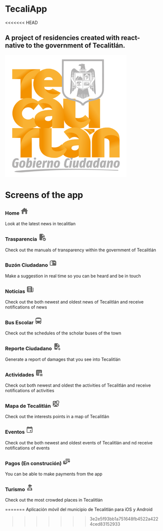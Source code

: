 # TecaliApp
<<<<<<< HEAD
## A project of residencies created with react-native to the government of Tecalitlán.

<img src="https://raw.githubusercontent.com/AlexBuenrostro12/AyuntamientoApp/master/src/assets/images/Ayuntamiento/logo-naranja.png" width="400">

# Screens of the app 
### Home <img src="https://raw.githubusercontent.com/AlexBuenrostro12/AyuntamientoApp/master/src/assets/images/Drawer/home-icon.png" width="25">
Look at the latest news in tecalitlan
### Trasparencia <img src="https://raw.githubusercontent.com/AlexBuenrostro12/AyuntamientoApp/master/src/assets/images/Drawer/transparency.png" width="25">
Check out the manuals of transparency within the government of Tecalitlán
### Buzón Ciudadano <img src="https://raw.githubusercontent.com/AlexBuenrostro12/AyuntamientoApp/master/src/assets/images/Drawer/mailbox.png" width="25">
Make a suggestion in real time so you can be heard and be in touch
### Noticias <img src="https://raw.githubusercontent.com/AlexBuenrostro12/AyuntamientoApp/master/src/assets/images/Drawer/news.png" width="25">
Check out the both newest and oldest news of Tecalitlán and receive notifications of news
### Bus Escolar <img src="https://raw.githubusercontent.com/AlexBuenrostro12/AyuntamientoApp/master/src/assets/images/Drawer/bus.png" width="25">
Check out the schedules of the scholar buses of the town
### Reporte Ciudadano <img src="https://raw.githubusercontent.com/AlexBuenrostro12/AyuntamientoApp/master/src/assets/images/Drawer/report.png" width="25">
Generate a report of damages that you see into Tecalitlán
### Actividades <img src="https://raw.githubusercontent.com/AlexBuenrostro12/AyuntamientoApp/master/src/assets/images/Drawer/activities.png" width="25">
Check out both newest and oldest the activities of Tecalitlán and receive notifications of activities
### Mapa de Tecalitlán <img src="https://raw.githubusercontent.com/AlexBuenrostro12/AyuntamientoApp/master/src/assets/images/Drawer/maps.png" width="25">
Check out the interests points in a map of Tecalitlán 
### Eventos <img src="https://raw.githubusercontent.com/AlexBuenrostro12/AyuntamientoApp/master/src/assets/images/Drawer/events.png" width="25">
Check out the both newest and oldest events of Tecalitlán and nd receive notifications of events
### Pagos (En construción) <img src="https://raw.githubusercontent.com/AlexBuenrostro12/AyuntamientoApp/master/src/assets/images/Drawer/payments.png" width="25">
You can be able to make payments from the app
### Turismo <img src="https://raw.githubusercontent.com/AlexBuenrostro12/AyuntamientoApp/master/src/assets/images/Drawer/tourism.png" width="25">
Check out the most crowded places in Tecalitlán

=======
Aplicación móvil del municipio de Tecalitlán para iOS y Android
>>>>>>> 3e2e5f93bb1a751648fb4522a4224ced83152933
